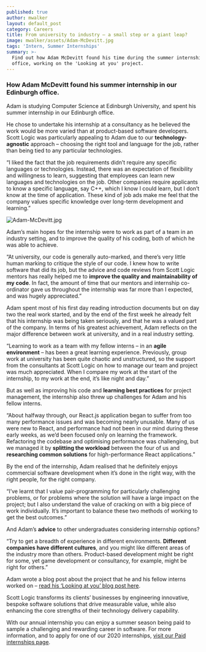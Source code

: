 ```yaml
---
published: true
author: mwalker
layout: default_post
category: Careers
title: From university to industry – a small step or a giant leap?
image: mwalker/assets/Adam-McDevitt.jpg
tags: 'Intern, Summer Internships'
summary: >-
  Find out how Adam McDevitt found his time during the summer internship in our Edinburgh
  office, working on the 'Looking at you' project.
---
```

### How Adam McDevitt found his summer internship in our Edinburgh office.

Adam is studying Computer Science at Edinburgh University, and spent his summer internship in our Edinburgh office.

He chose to undertake his internship at a consultancy as he believed the work would be more varied than at product-based software developers. Scott Logic was particularly appealing to Adam due to our **technology-agnostic** approach – choosing the right tool and language for the job, rather than being tied to any particular technologies.

“I liked the fact that the job requirements didn’t require any specific languages or technologies. Instead, there was an expectation of flexibility and willingness to learn, suggesting that employees can learn new languages and technologies on the job. Other companies require applicants to know a specific language, say C++, which I know I could learn, but I don’t know at the time of application. These kind of job ads make me feel that the company values specific knowledge over long-term development and learning.”

![Adam-McDevitt.jpg]({{site.baseurl}}/mwalker/assets/Adam-McDevitt.jpg)

Adam’s main hopes for the internship were to work as part of a team in an industry setting, and to improve the quality of his coding, both of which he was able to achieve.

“At university, our code is generally auto-marked, and there’s very little human marking to critique the style of our code. I knew how to write software that did its job, but the advice and code reviews from Scott Logic mentors has really helped me to **improve the quality and maintainability of my code**. In fact, the amount of time that our mentors and internship co-ordinator gave us throughout the internship was far more than I expected, and was hugely appreciated.”

Adam spent most of his first day reading introduction documents but on day two the real work started, and by the end of the first week he already felt that his internship was being taken seriously, and that he was a valued part of the company. In terms of his greatest achievement, Adam reflects on the major difference between work at university, and in a real industry setting. 

“Learning to work as a team with my fellow interns – in an **agile environment** – has been a great learning experience. Previously, group work at university has been quite chaotic and unstructured, so the support from the consultants at Scott Logic on how to manage our team and project was much appreciated. When I compare my work at the start of the internship, to my work at the end, it’s like night and day.”

But as well as improving his code and **learning best practices** for project management, the internship also threw up challenges for Adam and his fellow interns.

“About halfway through, our React.js application began to suffer from too many performance issues and was becoming nearly unusable. Many of us were new to React, and performance had not been in our mind during these early weeks, as we’d been focused only on learning the framework. Refactoring the codebase and optimising performance was challenging, but we managed it by **splitting the workload** between the four of us and **researching common solutions** for high-performance React applications.”

By the end of the internship, Adam realised that he definitely enjoys commercial software development when it’s done in the right way, with the right people, for the right company.

“I’ve learnt that I value pair-programming for particularly challenging problems, or for problems where the solution will have a large impact on the project; but I also understand the value of cracking on with a big piece of work individually. It’s important to balance these two methods of working to get the best outcomes.”

And Adam’s **advice** to other undergraduates considering internship options? 

“Try to get a breadth of experience in different environments. **Different companies have different cultures**, and you might like different areas of the industry more than others. Product-based development might be right for some, yet game development or consultancy, for example, might be right for others.”

Adam wrote a blog post about the project that he and his fellow interns worked on – [read his ‘Looking at you’ blog post here](https://blog.scottlogic.com/2019/08/19/LookingAtYou.html).

Scott Logic transforms its clients’ businesses by engineering innovative, bespoke software solutions that drive measurable value, while also enhancing the core strengths of their technology delivery capability. 

With our annual internship you can enjoy a summer season being paid to sample a challenging and rewarding career in software. For more information, and to apply for one of our 2020 internships, [visit our Paid internships page](https://www.scottlogic.com/careers/paid-interns/).